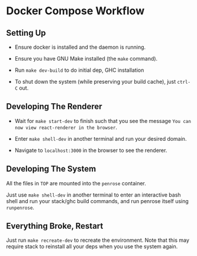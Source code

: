 # Docker Compose Workflow

## Setting Up

* Ensure docker is installed and the daemon is running.

* Ensure you have GNU Make installed (the `make` command).

* Run `make dev-build` to do initial dep, GHC installation

* To shut down the system (while preserving your build cache), just `ctrl-C` out.

## Developing The Renderer

* Wait for `make start-dev` to finish such that you see the message `You can now view react-renderer in the browser`.

* Enter `make shell-dev` in another terminal and run your desired domain.

* Navigate to `localhost:3000` in the browser to see the renderer.

## Developing The System

All the files in `TOP` are mounted into the `penrose` container.

Just use `make shell-dev` in another terminal to enter an interactive bash shell and run your stack/ghc build commands, and run penrose itself using `runpenrose`.

## Everything Broke, Restart

Just run `make recreate-dev` to recreate the environment. Note that this may require stack to reinstall all your deps when you use the system again.